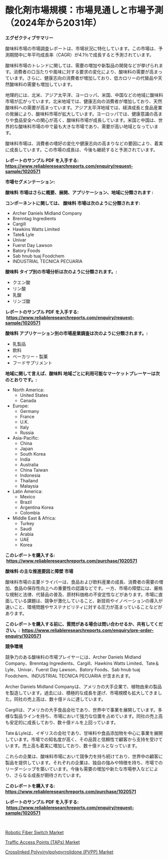 <p><h1>酸化剤市場規模：市場見通しと市場予測（2024年から2031年）</h1></p><p><strong>エグゼクティブサマリー</strong></p>
<p><p>酸味料市場の市場調査レポートは、市場状況に特化しています。この市場は、予測期間中に年平均成長率（CAGR）が4.1％で成長すると予測されています。</p><p>酸味料市場のトレンドに関しては、需要の増加や新製品の開発などが挙げられます。消費者の口当たりや風味に対する要求の変化により、酸味料の需要が高まっています。さらに、健康志向の消費者が増加しており、低カロリーの代替品や天然酸味料の需要も増加しています。</p><p>地理的には、北米、アジア太平洋、ヨーロッパ、米国、中国などの地域に酸味料市場が広がっています。北米地域では、健康志向の消費者が増加しており、天然酸味料への需要が高まっています。アジア太平洋地域では、経済成長と食品産業の発展により、酸味料市場が拡大しています。ヨーロッパでは、健康意識の高まりや食品安全への関心が高く、酸味料市場が成長しています。米国と中国は、世界的な酸味料市場の中で最も大きな市場であり、需要が高い地域となっています。</p><p>酸味料市場は、消費者の嗜好の変化や健康志向の高まりなどの要因により、着実に成長しています。この市場の成長は、今後も継続すると予測されています。</p></p>
<p><strong>レポートのサンプル PDF を入手する: <a href="https://www.reliableresearchreports.com/enquiry/request-sample/1020571">https://www.reliableresearchreports.com/enquiry/request-sample/1020571</a></strong></p>
<p><strong>市場セグメンテーション:</strong></p>
<p><strong> 酸味料 市場はさらに概要、展開、アプリケーション、地域に分類されます :</strong></p>
<p><strong>コンポーネントに関しては、 酸味料 市場は次のように分類されます: &nbsp;</strong></p>
<p><ul><li>Archer Daniels Midland Company</li><li>Brenntag Ingredients</li><li>Cargill</li><li>Hawkins Watts Limited</li><li>Tate& Lyle</li><li>Univar</li><li>Fuerst Day Lawson</li><li>Batory Foods</li><li>Sab hnub tuaj Foodchem</li><li>INDUSTRIAL TECNICA PECUARIA</li></ul></p>
<p><strong> 酸味料 タイプ別の市場分析は次のように分類されます。:</strong></p>
<p><ul><li>クエン酸</li><li>リン酸</li><li>乳酸</li><li>リンゴ酸</li></ul></p>
<p><strong>レポートのサンプル PDF を入手する: &nbsp;<a href="https://www.reliableresearchreports.com/enquiry/request-sample/1020571">https://www.reliableresearchreports.com/enquiry/request-sample/1020571</a></strong></p>
<p><strong> 酸味料 アプリケーション別の市場産業調査は次のように分類されます。:</strong></p>
<p><ul><li>乳製品</li><li>飲料</li><li>ベーカリー・製菓</li><li>フードサプリメント</li></ul></p>
<p><strong>地域に関して言えば、酸味料 地域ごとに利用可能なマーケットプレーヤーは次のとおりです。:</strong></p>
<p><ul>
    <li>
        North America:
        <ul>
            <li>United States</li>
            <li>Canada</li>
        </ul>
    </li>
    <li>
        Europe:
        <ul>
            <li>Germany</li>
            <li>France</li>
            <li>U.K.</li>
            <li>Italy</li>
            <li>Russia</li>
        </ul>
    </li>
    <li>
        Asia-Pacific:
        <ul>
            <li>China</li>
            <li>Japan</li>
            <li>South Korea</li>
            <li>India</li>
            <li>Australia</li>
            <li>China Taiwan</li>
            <li>Indonesia</li>
            <li>Thailand</li>
            <li>Malaysia</li>
        </ul>
    </li>
    <li>
        Latin America:
        <ul>
            <li>Mexico</li>
            <li>Brazil</li>
            <li>Argentina Korea</li>
            <li>Colombia</li>
        </ul>
    </li>
    <li>
        Middle East & Africa:
        <ul>
            <li>Turkey</li>
            <li>Saudi</li>
            <li>Arabia</li>
            <li>UAE</li>
            <li>Korea</li>
        </ul>
    </li>
    </ul></p>
<p><strong>このレポートを購入する: &nbsp;<a href="https://www.reliableresearchreports.com/purchase/1020571">https://www.reliableresearchreports.com/purchase/1020571</a></strong></p>
<p><strong>酸味料 の主な推進要因と障壁 市場</strong></p>
<p><p>酸味料市場の主要ドライバーは、食品および飲料産業の成長、消費者の需要の増加、食品の保存性向上への重要性の認識などです。一方、市場の障壁には、厳格な規制と法律、代替品の普及、原材料価格の不安定性などがあります。市場に直面している課題は、競争が激化していること、新技術やイノベーションの導入が速いこと、環境問題やサステナビリティに対する圧力が高まっていることなどがあります。</p></p>
<p><strong>このレポートを購入する前に、質問がある場合は問い合わせるか、共有してください。:&nbsp; <a href="https://www.reliableresearchreports.com/enquiry/pre-order-enquiry/1020571">https://www.reliableresearchreports.com/enquiry/pre-order-enquiry/1020571</a></strong></p>
<p><strong>競争環境</strong></p>
<p><p>競争力のある酸味料の市場プレイヤーには、Archer Daniels Midland Company、Brenntag Ingredients、Cargill、Hawkins Watts Limited、Tate＆Lyle、Univar、Fuerst Day Lawson、Batory Foods、Sab hnub tuaj Foodchem、INDUSTRIAL TECNICA PECUARIA が含まれます。</p><p>Archer Daniels Midland Companyは、アメリカの大手企業で、植物由来の製品を製造しています。過去には、積極的な成長を遂げ、市場規模も拡大してきました。同社の売上高は、数十億ドルに達しています。</p><p>Cargillは、アメリカの大手食品会社であり、世界中で事業を展開しています。多様な製品ラインを持ち、市場において強力な位置を占めています。同社の売上高も安定的に成長しており、数十億ドルを上回っています。</p><p>Tate＆Lyleは、イギリスの会社であり、甘味料や食品添加物を中心に事業を展開しています。市場での知名度が高く、その品質と信頼性で顧客から支持を受けています。売上高も着実に増加しており、数十億ドルとなっています。</p><p>これらの企業は、酸味料市場において競争力を持ち続けており、世界中の顧客に製品を提供しています。それぞれの企業は、独自の強みや特徴を持ち、市場でのリーダーシップを築いています。今後も需要の増加や新たな市場参入などにより、さらなる成長が期待されています。</p></p>
<p><strong>このレポートを購入する: &nbsp; <a href="https://www.reliableresearchreports.com/purchase/1020571">https://www.reliableresearchreports.com/purchase/1020571</a></strong></p>
<p><strong>レポートのサンプル PDF を入手する: &nbsp;<a href="https://www.reliableresearchreports.com/enquiry/request-sample/1020571">https://www.reliableresearchreports.com/enquiry/request-sample/1020571</a></strong><strong></strong></p>
<p>&nbsp;</p>
<p><p><a href="https://view.publitas.com/reportprime-1/robotic-fiber-switch-market-provides-detailed-segmentation-of-this-market-based-on-type-application-and-region-and-forecast-for-the-period-from-2023-2030/">Robotic Fiber Switch Market</a></p><p><a href="https://view.publitas.com/reportprime-1/traffic-access-points-taps-market-size-evaluating-its-market-trends-growth-and-projections-2023-2030/">Traffic Access Points (TAPs) Market</a></p><p><a href="https://view.publitas.com/reportprime-1/crosslinked-polyvinylpolypyrrolidone-pvpp-market-size-market-share-and-global-market-analysis-report-2023-2030/">Crosslinked Polyvinylpolypyrrolidone (PVPP) Market</a></p></p>